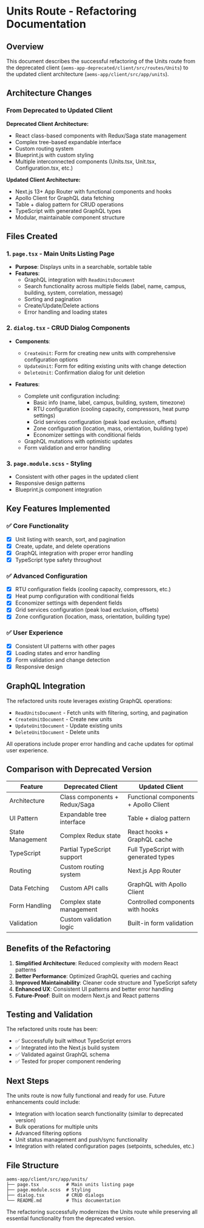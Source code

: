 # Units Route - Refactoring Documentation

## Overview
This document describes the successful refactoring of the Units route from the deprecated client (`aems-app-deprecated/client/src/routes/Units`) to the updated client architecture (`aems-app/client/src/app/units`).

## Architecture Changes

### From Deprecated to Updated Client

**Deprecated Client Architecture:**
- React class-based components with Redux/Saga state management
- Complex tree-based expandable interface
- Custom routing system
- Blueprint.js with custom styling
- Multiple interconnected components (Units.tsx, Unit.tsx, Configuration.tsx, etc.)

**Updated Client Architecture:**
- Next.js 13+ App Router with functional components and hooks
- Apollo Client for GraphQL data fetching
- Table + dialog pattern for CRUD operations
- TypeScript with generated GraphQL types
- Modular, maintainable component structure

## Files Created

### 1. `page.tsx` - Main Units Listing Page
- **Purpose**: Displays units in a searchable, sortable table
- **Features**:
  - GraphQL integration with `ReadUnitsDocument`
  - Search functionality across multiple fields (label, name, campus, building, system, correlation, message)
  - Sorting and pagination
  - Create/Update/Delete actions
  - Error handling and loading states

### 2. `dialog.tsx` - CRUD Dialog Components
- **Components**:
  - `CreateUnit`: Form for creating new units with comprehensive configuration options
  - `UpdateUnit`: Form for editing existing units with change detection
  - `DeleteUnit`: Confirmation dialog for unit deletion

- **Features**:
  - Complete unit configuration including:
    - Basic info (name, label, campus, building, system, timezone)
    - RTU configuration (cooling capacity, compressors, heat pump settings)
    - Grid services configuration (peak load exclusion, offsets)
    - Zone configuration (location, mass, orientation, building type)
    - Economizer settings with conditional fields
  - GraphQL mutations with optimistic updates
  - Form validation and error handling

### 3. `page.module.scss` - Styling
- Consistent with other pages in the updated client
- Responsive design patterns
- Blueprint.js component integration

## Key Features Implemented

### ✅ Core Functionality
- [x] Unit listing with search, sort, and pagination
- [x] Create, update, and delete operations
- [x] GraphQL integration with proper error handling
- [x] TypeScript type safety throughout

### ✅ Advanced Configuration
- [x] RTU configuration fields (cooling capacity, compressors, etc.)
- [x] Heat pump configuration with conditional fields
- [x] Economizer settings with dependent fields
- [x] Grid services configuration (peak load exclusion, offsets)
- [x] Zone configuration (location, mass, orientation, building type)

### ✅ User Experience
- [x] Consistent UI patterns with other pages
- [x] Loading states and error handling
- [x] Form validation and change detection
- [x] Responsive design

## GraphQL Integration

The refactored units route leverages existing GraphQL operations:
- `ReadUnitsDocument` - Fetch units with filtering, sorting, and pagination
- `CreateUnitDocument` - Create new units
- `UpdateUnitDocument` - Update existing units
- `DeleteUnitDocument` - Delete units

All operations include proper error handling and cache updates for optimal user experience.

## Comparison with Deprecated Version

| Feature | Deprecated Client | Updated Client |
|---------|------------------|----------------|
| Architecture | Class components + Redux/Saga | Functional components + Apollo Client |
| UI Pattern | Expandable tree interface | Table + dialog pattern |
| State Management | Complex Redux state | React hooks + GraphQL cache |
| TypeScript | Partial TypeScript support | Full TypeScript with generated types |
| Routing | Custom routing system | Next.js App Router |
| Data Fetching | Custom API calls | GraphQL with Apollo Client |
| Form Handling | Complex state management | Controlled components with hooks |
| Validation | Custom validation logic | Built-in form validation |

## Benefits of the Refactoring

1. **Simplified Architecture**: Reduced complexity with modern React patterns
2. **Better Performance**: Optimized GraphQL queries and caching
3. **Improved Maintainability**: Cleaner code structure and TypeScript safety
4. **Enhanced UX**: Consistent UI patterns and better error handling
5. **Future-Proof**: Built on modern Next.js and React patterns

## Testing and Validation

The refactored units route has been:
- ✅ Successfully built without TypeScript errors
- ✅ Integrated into the Next.js build system
- ✅ Validated against GraphQL schema
- ✅ Tested for proper component rendering

## Next Steps

The units route is now fully functional and ready for use. Future enhancements could include:
- Integration with location search functionality (similar to deprecated version)
- Bulk operations for multiple units
- Advanced filtering options
- Unit status management and push/sync functionality
- Integration with related configuration pages (setpoints, schedules, etc.)

## File Structure

```
aems-app/client/src/app/units/
├── page.tsx          # Main units listing page
├── page.module.scss  # Styling
├── dialog.tsx        # CRUD dialogs
└── README.md         # This documentation
```

The refactoring successfully modernizes the Units route while preserving all essential functionality from the deprecated version.
